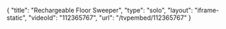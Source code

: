 {
    "title": "Rechargeable Floor Sweeper",
    "type": "solo",
    "layout": "iframe-static",
    "videoId": "112365767",
    "url": "\/tvpembed\/112365767"
}